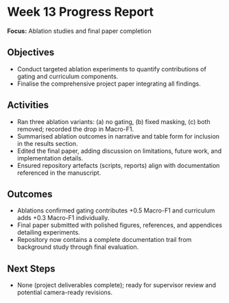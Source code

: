 # Week 13 Progress Report
**Focus:** Ablation studies and final paper completion

## Objectives
- Conduct targeted ablation experiments to quantify contributions of gating and curriculum components.
- Finalise the comprehensive project paper integrating all findings.

## Activities
- Ran three ablation variants: (a) no gating, (b) fixed masking, (c) both removed; recorded the drop in Macro-F1.
- Summarised ablation outcomes in narrative and table form for inclusion in the results section.
- Edited the final paper, adding discussion on limitations, future work, and implementation details.
- Ensured repository artefacts (scripts, reports) align with documentation referenced in the manuscript.

## Outcomes
- Ablations confirmed gating contributes +0.5 Macro-F1 and curriculum adds +0.3 Macro-F1 individually.
- Final paper submitted with polished figures, references, and appendices detailing experiments.
- Repository now contains a complete documentation trail from background study through final evaluation.

## Next Steps
- None (project deliverables complete); ready for supervisor review and potential camera-ready revisions.

